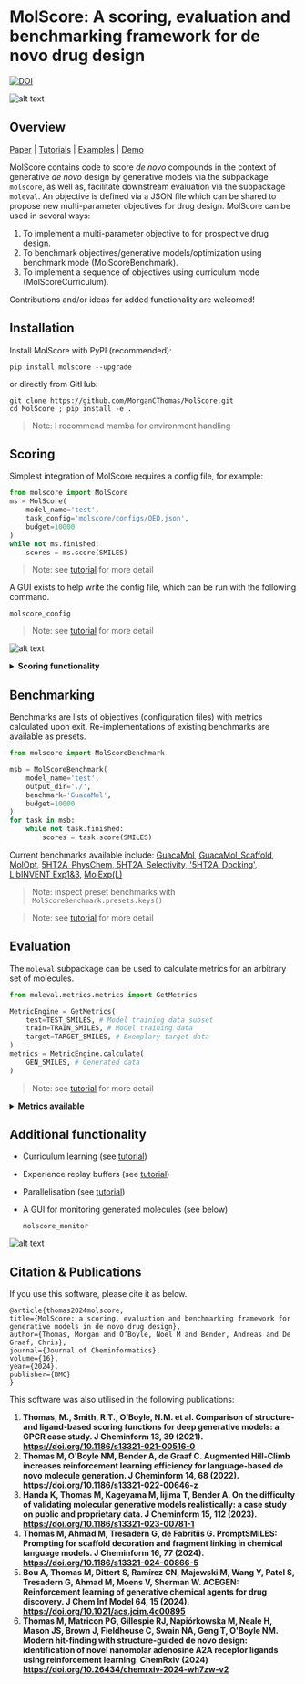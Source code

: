 # MolScore: A scoring, evaluation and benchmarking framework for de novo drug design
[![DOI](https://zenodo.org/badge/311350553.svg)](https://doi.org/10.5281/zenodo.14998608)

![alt text](https://github.com/MorganCThomas/MolScore/blob/v1.0/molscore/data/images/GraphAbv2.png?raw=True)
## Overview

[Paper](https://jcheminf.biomedcentral.com/articles/10.1186/s13321-024-00861-w) | 
[Tutorials](tutorials) | 
[Examples](https://github.com/MorganCThomas/MolScore_examples) |
[Demo](https://github.com/MorganCThomas/MolScore/blob/v1.0/molscore/data/images/molscore_demo.gif)

MolScore contains code to score *de novo* compounds in the context of generative *de novo* design by generative models via the subpackage `molscore`, as well as, facilitate downstream evaluation via the subpackage `moleval`. An objective is defined via a JSON file which can be shared to propose new multi-parameter objectives for drug design. MolScore can be used in several ways:
1. To implement a multi-parameter objective to for prospective drug design.
2. To benchmark objectives/generative models/optimization using benchmark mode (MolScoreBenchmark).
3. To implement a sequence of objectives using curriculum mode (MolScoreCurriculum).

Contributions and/or ideas for added functionality are welcomed!

## Installation
Install MolScore with PyPI (recommended):

    pip install molscore --upgrade

or directly from GitHub:

    git clone https://github.com/MorganCThomas/MolScore.git
    cd MolScore ; pip install -e .

> Note: I recommend mamba for environment handling

## Scoring

Simplest integration of MolScore requires a config file, for example:
```python
from molscore import MolScore
ms = MolScore(
    model_name='test',
    task_config='molscore/configs/QED.json',
    budget=10000
)
while not ms.finished:
    scores = ms.score(SMILES)
```

> Note: see [tutorial](tutorials/implementing_molscore.md#single-mode) for more detail

A GUI exists to help write the config file, which can be run with the following command.

    molscore_config

> Note: see [tutorial](tutorials/defining_an_objective.md) for more detail

![alt text](https://github.com/MorganCThomas/MolScore/blob/v1.0/molscore/data/images/config_v1_albuterol.png?raw=True)

<details>
  <summary><strong>Scoring functionality</strong></summary>
  &nbsp; <!-- This adds a non-breaking space for some spacing -->
  
  **Scoring functions**
  - **Descriptors**: RDKit, Maximum consecutive rotatable bonds, Penalized LogP, LinkerDescriptors (Fragment linking), 
    - [MolSkill](https://doi.org/10.1038/s41467-023-42242-1): Extracting medicinal chemistry intuition via preference machine learning as available on Nature Communications.
  - **Synthesizability**: [RAscore](https://pubs.rsc.org/en/content/articlelanding/2021/sc/d0sc05401a), [AiZynthFinder](https://jcheminf.biomedcentral.com/articles/10.1186/s13321-020-00472-1), SAscore, ReactionFilters (Scaffold decoration)
  - **2D Similarity**: Fingerprint similarity (any RDKit fingerprint and similarity measure), substructure match/filter, [Applicability domain](https://chemrxiv.org/engage/chemrxiv/article-details/625fc258bdc9c240d1dc12bb)
  - **3D Similarity**: ROCS, Open3DAlign
  - **QSAR**: Scikit-learn (classification/regression), [ChemProp](https://pubs.acs.org/doi/10.1021/acs.jcim.9b00237)
    - [PIDGINv5](https://zenodo.org/record/7547691#.ZCcLyo7MIhQ): Pre-trained RF classifiers for ~2,300 ChEMBL31 targets at different activity thresholds of 0.1 uM, 1 uM, 10 uM & 100 uM.
    - [ADMET-AI](https://www.biorxiv.org/content/10.1101/2023.12.28.573531v1): Pre-trained predictive models of various ADMET endpoints.
  - **Docking**: Glide<sup>a</sup>, Smina, OpenEye<sup>a</sup>, GOLD<sup>a</sup>, PLANTS, rDock, Vina, Gnina
    - **Ligand preparation**: RDKit->Epik, Moka->Corina, Ligprep, [Gypsum-DL](https://jcheminf.biomedcentral.com/articles/10.1186/s13321-019-0358-3)

 > <sup>a</sup> Requires a license

  **Transformation functions (transform values to [0-1])**
  - Linear
  - Linear threshold
  - Step
  - Step threshold
  - Gaussian

  **Aggregation functions (combine multiple scores into 1)**
  - Arithmetic mean
  - Geometric mean
  - Weighted sum
  - Weighted product
  - [Auto-weighted sum/product](https://jcheminf.biomedcentral.com/articles/10.1186/s13321-021-00561-9)
  - [Pareto front](https://jcheminf.biomedcentral.com/articles/10.1186/s13321-021-00561-9)

  **Filters (applied to final aggregated score)**
  - Any scoring function as a filter
  - Diversity filters
    - Unique
    - [Occurence](https://jcheminf.biomedcentral.com/articles/10.1186/s13321-022-00646-z)
    - [Memory assisted](https://github.com/tblaschke/reinvent-memory)
      - [ScaffoldSimilarityECFP](https://jcheminf.biomedcentral.com/articles/10.1186/s13321-022-00646-z)

</details>

## Benchmarking

Benchmarks are lists of objectives (configuration files) with metrics calculated upon exit. Re-implementations of existing benchmarks are available as presets.
```python
from molscore import MolScoreBenchmark

msb = MolScoreBenchmark(
    model_name='test',
    output_dir='./',
    benchmark='GuacaMol',
    budget=10000
)
for task in msb:
    while not task.finished:
        scores = task.score(SMILES)
```

Current benchmarks available include: [GuacaMol](https://pubs.acs.org/doi/10.1021/acs.jcim.8b00839), [GuacaMol_Scaffold](https://arxiv.org/abs/2103.03864), [MolOpt](https://arxiv.org/pdf/2206.12411), [5HT2A_PhysChem, 5HT2A_Selectivity, '5HT2A_Docking'](https://jcheminf.biomedcentral.com/articles/10.1186/s13321-024-00861-w), [LibINVENT Exp1&3](https://pubs.acs.org/doi/10.1021/acs.jcim.1c00469), [MolExp(L)](https://arxiv.org/abs/2501.19153)

 > Note: inspect preset benchmarks with `MolScoreBenchmark.presets.keys()`

 > Note: see [tutorial](tutorials/implementing_molscore.md#benchmark-mode) for more detail

## Evaluation

The `moleval` subpackage can be used to calculate metrics for an arbitrary set of molecules.

```python
from moleval.metrics.metrics import GetMetrics

MetricEngine = GetMetrics(
    test=TEST_SMILES, # Model training data subset
    train=TRAIN_SMILES, # Model training data
    target=TARGET_SMILES, # Exemplary target data
)
metrics = MetricEngine.calculate(
    GEN_SMILES, # Generated data
)
```

 > Note: see [tutorial](tutorials/evaluating_molecules.md) for more detail

<details>
  <summary><strong>Metrics available</strong></summary>
  &nbsp; <!-- This adds a non-breaking space for some spacing -->

  **Intrinsice metrics (generated molecules only)**
  - Validity, Uniqueness, Scaffold uniqueness, Internal diversity (1 & 2), Scaffold diversity
  - [Sphere exclusion diversity](https://jcheminf.biomedcentral.com/articles/10.1186/s13321-021-00516-0): Measure of chemical space coverage at a specific Tanimoto similarity threshold. I.e., A score 0.5 indicates 50% of the sample size sufficiently describes the chemical space, therefore the higher the metric the more diverse the sample. Also see [here](https://pubs.acs.org/doi/10.1021/acs.jcim.4c00519)
  - [Solow Polasky diversity](https://jcheminf.biomedcentral.com/articles/10.1186/s13321-021-00561-9) 
  - [Functional group diversity](https://pubs.acs.org/doi/10.1021/acs.jcim.0c01328)
  - [Ring system diversity](https://pubs.acs.org/doi/10.1021/acs.jcim.0c01328)
  - [Filters](https://www.frontiersin.org/journals/pharmacology/articles/10.3389/fphar.2020.565644/full): Passing of a set of drug-like filters (MolWt, Rotatable bonds, LogP etc.), Medicinal Chemistry substructures and PAINS substructures.
  - [Purchasability](https://github.com/whitead/molbloom): Molbloom prediction of presence in ZINC20

  **Extrinsic metrics (comparison to reference molecules)**
  - Novelty
  - [FCD](https://pubs.acs.org/doi/10.1021/acs.jcim.8b00234)
  - [Analogue similarity](https://jcheminf.biomedcentral.com/articles/10.1186/s13321-020-00473-0): Proportion of generated molecules that are analogues to molecules in reference data.
  - [Analogue coverage](https://jcheminf.biomedcentral.com/articles/10.1186/s13321-021-00516-0): Proportion of reference data that are analogues to generated data.
  - Functional group similarity
  - Ring system similarity
  - Single nearest neighbour similarity
  - Fragment similarity
  - Scaffold similarity
  - Outlier bits ([Silliness](https://github.com/PatWalters/silly_walks)): Average proportion of fingerprint bits (atomic environments) present in a generated molecule, not present anywhere in the reference data. The lower the silliness the better.
  - Wasserstein distance (LogP, SA Score, NP score, QED, Weight)

</details>

## Additional functionality

- Curriculum learning (see [tutorial](tutorials/implementing_molscore.md#curriculum-mode))
- Experience replay buffers (see [tutorial](tutorials/implementing_molscore.md#using-a-replay-buffer))
- Parallelisation (see [tutorial](tutorials/parallelisation.md))
- A GUI for monitoring generated molecules (see below)

    ```molscore_monitor```

![alt text](https://github.com/MorganCThomas/MolScore/blob/v1.0/molscore/data/images/monitor_v1_5HT2A_main.png?raw=True)

## Citation & Publications
If you use this software, please cite it as below.

    @article{thomas2024molscore,
    title={MolScore: a scoring, evaluation and benchmarking framework for generative models in de novo drug design},
    author={Thomas, Morgan and O’Boyle, Noel M and Bender, Andreas and De Graaf, Chris},
    journal={Journal of Cheminformatics},
    volume={16},
    year={2024},
    publisher={BMC}
    }

This software was also utilised in the following publications:
1. **Thomas, M., Smith, R.T., O’Boyle, N.M. et al. Comparison of structure- and ligand-based scoring functions for deep generative models: a GPCR case study. J Cheminform 13, 39 (2021). https://doi.org/10.1186/s13321-021-00516-0**
2. **Thomas M, O'Boyle NM, Bender A, de Graaf C. Augmented Hill-Climb increases reinforcement learning efficiency for language-based de novo molecule generation. J Cheminform 14, 68 (2022).  https://doi.org/10.1186/s13321-022-00646-z**
3. **Handa K, Thomas M, Kageyama M, Iijima T, Bender A. On the difficulty of validating molecular generative models realistically: a case study on public and proprietary data. J Cheminform 15, 112 (2023). https://doi.org/10.1186/s13321-023-00781-1**
4. **Thomas M, Ahmad M, Tresadern G, de Fabritiis G. PromptSMILES: Prompting for scaffold decoration and fragment linking in chemical language models. J Cheminform 16, 77 (2024). https://doi.org/10.1186/s13321-024-00866-5**
5. **Bou A, Thomas M, Dittert S, Ramírez CN, Majewski M, Wang Y, Patel S, Tresadern G, Ahmad M, Moens V, Sherman W. ACEGEN: Reinforcement learning of generative chemical agents for drug discovery. J Chem Inf Model 64, 15 (2024). https://doi.org/10.1021/acs.jcim.4c00895**
6. **Thomas M, Matricon PG, Gillespie RJ, Napiórkowska M, Neale H, Mason JS, Brown J, Fieldhouse C, Swain NA, Geng T, O'Boyle NM. Modern hit-finding with structure-guided de novo design: identification of novel nanomolar adenosine A2A receptor ligands using reinforcement learning. ChemRxiv (2024) https://doi.org/10.26434/chemrxiv-2024-wh7zw-v2**
